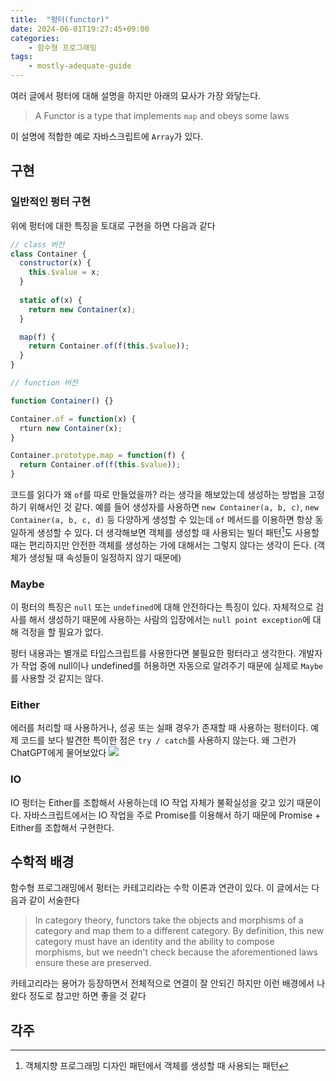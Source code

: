 ```yaml
---
title:  "펑터(functor)"
date: 2024-06-01T19:27:45+09:00
categories: 
    - 함수형 프로그래밍
tags:
    - mostly-adequate-guide
---
```


여러 글에서 펑터에 대해 설명을 하지만 아래의 묘사가 가장 와닿는다. 

> A Functor is a type that implements `map` and obeys some laws

이 설명에 적합한 예로 자바스크립트에 `Array`가 있다.

## 구현
### 일반적인 펑터 구현

위에 펑터에 대한 특징을 토대로 구현을 하면 다음과 같다

```js
// class 버전
class Container {
  constructor(x) {
    this.$value = x;
  }
  
  static of(x) {
    return new Container(x);
  }

  map(f) {
	return Container.of(f(this.$value));
  }
}

// function 버전

function Container() {}

Container.of = function(x) {
  rturn new Container(x);
}

Container.prototype.map = function(f) {
  return Container.of(f(this.$value));
}

```

코드를 읽다가 왜 `of`를 따로 만들었을까? 라는 생각을 해보았는데 생성하는 방법을 고정하기 위해서인 것 같다. 예를 들어 생성자를 사용하면 `new Container(a, b, c)`, `new Container(a, b, c, d)` 등 다양하게 생성할 수 있는데 `of` 메서드를 이용하면 항상 동일하게 생성할 수 있다. 더 생각해보면 객체를 생성할 때 사용되는 빌더 패턴[^1]도 사용할 때는 편리하지만 안전한 객체를 생성하는 가에 대해서는 그렇지 않다는 생각이 든다. (객체가 생성될 때 속성들이 일정하지 않기 때문에)

### Maybe
이 펑터의 특징은 `null` 또는 `undefined`에 대해 안전하다는 특징이 있다. 자체적으로 검사를 해서 생성하기 때문에 사용하는 사람의 입장에서는 `null point exception`에 대해 걱정을 할 필요가 없다. 

펑터 내용과는 별개로 타입스크립트를 사용한다면 불필요한 펑터라고 생각한다. 개발자가 작업 중에  null이나 undefined를 허용하면 자동으로 알려주기 때문에 실제로 `Maybe`를 사용할 것 같지는 않다.

### Either
에러를 처리할 때 사용하거나, 성공 또는 실패 경우가 존재할 때 사용하는 펑터이다. 예제 코드를 보다 발견한 특이한 점은 `try / catch`를 사용하지 않는다. 왜 그런가 ChatGPT에게 물어보았다
![](https://i.imgur.com/HX9sYLb.png)

### IO
IO 펑터는 Either를 조합해서 사용하는데 IO 작업 자체가 불확실성을 갖고 있기 때문이다. 자바스크립트에서는 IO 작업을 주로 Promise를 이용해서 하기 때문에 Promise + Either를 조합해서 구현한다.

## 수학적 배경
함수형 프로그래밍에서 펑터는 카테고리라는 수학 이론과 연관이 있다.  이 글에서는 다음과 같이 서술한다

> In category theory, functors take the objects and morphisms of a category and map them to a different category. By definition, this new category must have an identity and the ability to compose morphisms, but we needn't check because the aforementioned laws ensure these are preserved.

카테고리라는 용어가 등장하면서 전체적으로 연결이 잘 안되긴 하지만 이런 배경에서 나왔다 정도로 참고만 하면 좋을 것 같다

## 각주
[^1]: 객체지향 프로그래밍 디자인 패턴에서 객체를 생성할 때 사용되는 패턴

[^2]: 자바스크립트에서 비동기 작업을 처리할 때 사용하는 객체
